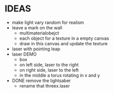 IDEAS
=====
* make light vary random for realism
* leave a mark on the wall
  * multimaterialobejct
  * each object for a texture in a empty canvas
  * draw in this canvas and update the texture
* laser with pointing leap 
* laser DEMO
  * box
  * on left side, laser to the right
  * on right side, laser to the left
  * in the middle a torus rotating in x and y
* DONE remove the lightsaber
  * rename that threex.laser
